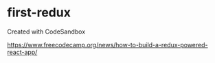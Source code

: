 # first-redux
Created with CodeSandbox

https://www.freecodecamp.org/news/how-to-build-a-redux-powered-react-app/
